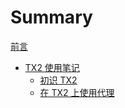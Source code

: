 # Summary

<!-- 所有名为 README.md 的章节文件会被渲染为 index.html -->
<!-- 详见 https://rust-lang.github.io/mdBook/format/configuration/preprocessors.html -->

<!-- 章节的第一条，也会被额外渲染为根目录下的 index.html -->

[前言](./README.md)

- [TX2 使用笔记](./TX2/README.md)
    - [初识 TX2](./TX2/new-to-tx2.md)
    - [在 TX2 上使用代理](./TX2/using-proxy.md)

